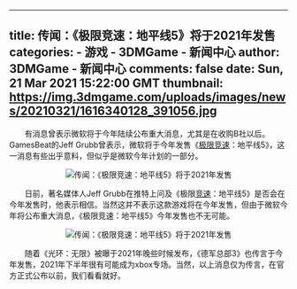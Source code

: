 
---
title: 传闻：《极限竞速：地平线5》将于2021年发售
categories: 
    - 游戏
    - 3DMGame - 新闻中心
author: 3DMGame - 新闻中心
comments: false
date: Sun, 21 Mar 2021 15:22:00 GMT
thumbnail: https://img.3dmgame.com/uploads/images/news/20210321/1616340128_391056.jpg
---

<div>   
<p style="text-indent:2em;">
有消息曾表示微软将于今年陆续公布重大消息，尤其是在收购B社以后。GamesBeat的Jeff Grubb曾表示，微软将于今年发售《<a target="_blank" href="https://www.3dmgame.com/games/forzamotorsport/">极限竞速</a>：地平线5》，这一消息有些出乎意料，但似乎是微软今年计划的一部分。
</p>
<p align="center">
<img src="https://img.3dmgame.com/uploads/images/news/20210321/1616340128_391056.jpg" alt=" 传闻：《极限竞速：地平线5》将于2021年发售" referrerpolicy="no-referrer">
</p>
<p style="text-indent:2em;">
日前，著名媒体人Jeff Grubb在推特上问及《极限<a target="_blank" href="https://www.3dmgame.com/tag/jingsu_1/">竞速</a>：地平线5》是否会在今年发售时，他表示相信。当然这并不表示这款游戏将在今年发售，但由于微软今年将公布重大消息，《极限竞速：地平线5》今年发售也不无可能。
</p>
<p align="center">
<img src="https://img.3dmgame.com/uploads/images/news/20210321/1616340135_541488.jpg" alt=" 传闻：《极限竞速：地平线5》将于2021年发售" referrerpolicy="no-referrer">
</p>
<p style="text-indent:2em;">
随着《光环：无限》被曝于2021年晚些时候发布，《德军总部3》也传言于今年发售，2021年下半年很有可能成为xbox专场。当然，以上消息仅为传言，在官方正式公布以前，我们看看就好。
</p>          
</div>
            
